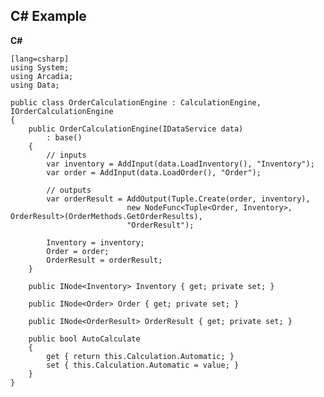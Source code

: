 C# Example
----------


**C#**

    [lang=csharp]
    using System;
    using Arcadia;
    using Data;

    public class OrderCalculationEngine : CalculationEngine, IOrderCalculationEngine
    {
        public OrderCalculationEngine(IDataService data)
            : base()
        {
            // inputs
            var inventory = AddInput(data.LoadInventory(), "Inventory");
            var order = AddInput(data.LoadOrder(), "Order");

            // outputs
            var orderResult = AddOutput(Tuple.Create(order, inventory),
                              new NodeFunc<Tuple<Order, Inventory>, OrderResult>(OrderMethods.GetOrderResults),
                              "OrderResult");

            Inventory = inventory;
            Order = order;
            OrderResult = orderResult;
        }

        public INode<Inventory> Inventory { get; private set; }

        public INode<Order> Order { get; private set; }

        public INode<OrderResult> OrderResult { get; private set; }

        public bool AutoCalculate
        {
            get { return this.Calculation.Automatic; }
            set { this.Calculation.Automatic = value; }
        }
    }